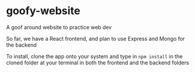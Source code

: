 # goofy-website
A goof around website to practice web dev

So far, we have a React frontend, and plan to use Express and Mongo for the backend

To install, clone the app onto your system and type in `npm install` in the cloned folder at your terminal in both the frontend and the backend folders
